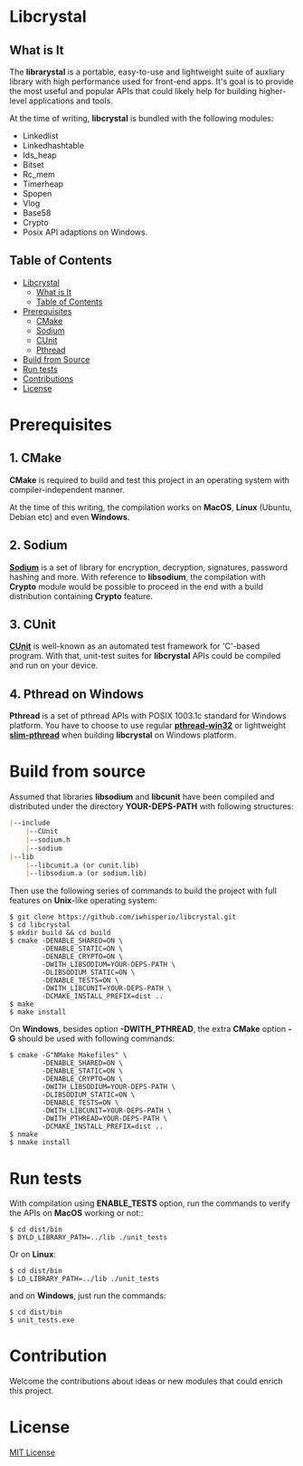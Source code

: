 # Libcrystal

## What is It

The **librarystal** is a portable, easy-to-use and lightweight suite of auxliary library with high performance used for front-end apps. It's goal is to provide the most useful and popular APIs that could likely help for building higher-level applications and tools.

At the time of writing, **libcrystal** is bundled with the following modules:

- Linkedlist
- Linkedhashtable
- Ids_heap
- Bitset
- Rc_mem
- Timerheap
- Spopen
- Vlog
- Base58
- Crypto
- Posix API adaptions on Windows.

## Table of Contents

- [Libcrystal](#libcrystal)
	- [What is It](#what-is-it)
	- [Table of Contents](#table-of-contents)
- [Prerequisites](#prerequisites)
	- [CMake](#1-cmake)
	- [Sodium](#2-sodium)
	- [CUnit](#3-cunit)
	- [Pthread](#4-pthread)
- [Build from Source](#build-from-source)
- [Run tests](#run-tests)
- [Contributions](#contributions)
- [License](#license)

# Prerequisites

## 1. CMake

**CMake** is required to build and test this project in an operating system with compiler-independent manner.

At the time of this writing,  the compilation works on **MacOS**, **Linux** (Ubuntu, Debian etc) and even **Windows**.

## 2. Sodium

[**Sodium**](https://github.com/jedisct1/libsodium) is a set of library for encryption, decryption, signatures, password hashing and more. With reference to **libsodium**, the compilation with **Crypto** module would be possible to proceed in the end with a build distribution containing **Crypto** feature.

## 3. CUnit

[**CUnit**](https://sourceforge.net/projects/cunit) is well-known as an automated test framework for 'C'-based program. With that, unit-test suites for **libcrystal** APIs could be compiled and run on your device.

## 4. Pthread on Windows

**Pthread** is a set of pthread APIs with POSIX 1003.1c standard for Windows platform. You have to choose to use regular [**pthread-win32**](https://github.com/GerHobbelt/pthread-win32) or lightweight [**slim-pthread**](https://github.com/iwhisperio/slim-pthread) when building **libcrystal** on Windows platform.

# Build from source

Assumed that libraries **libsodium** and **libcunit** have been compiled and distributed under the directory **YOUR-DEPS-PATH** with following structures:
```markdown
|--include
    |--CUnit
    |--sodium.h
    |--sodium
|--lib
    |--libcunit.a (or cunit.lib)
    |--libsodium.a (or sodium.lib)
```
Then use the following series of commands to build the project with full features on **Unix**-like operating system:
```shell
$ git clone https://github.com/iwhisperio/libcrystal.git
$ cd libcrystal
$ mkdir build && cd build
$ cmake -DENABLE_SHARED=ON \
        -DENABLE_STATIC=ON \
        -DENABLE_CRYPTO=ON \
        -DWITH_LIBSODIUM=YOUR-DEPS-PATH \
        -DLIBSODIUM_STATIC=ON \
        -DENABLE_TESTS=ON \
        -DWITH_LIBCUNIT=YOUR-DEPS-PATH \
        -DCMAKE_INSTALL_PREFIX=dist ..
$ make
$ make install
```

On **Windows**, besides option **-DWITH_PTHREAD**,  the extra **CMake** option **-G** should be used with following commands:

```shell
$ cmake -G"NMake Makefiles" \
		-DENABLE_SHARED=ON \
        -DENABLE_STATIC=ON \
        -DENABLE_CRYPTO=ON \
        -DWITH_LIBSODIUM=YOUR-DEPS-PATH \
        -DLIBSODIUM_STATIC=ON \
        -DENABLE_TESTS=ON \
        -DWITH_LIBCUNIT=YOUR-DEPS-PATH \
        -DWITH_PTHREAD=YOUR-DEPS-PATH \
        -DCMAKE_INSTALL_PREFIX=dist ..
$ nmake
$ nmake install
```


# Run tests

With compilation using **ENABLE_TESTS** option,  run the commands to verify the APIs on **MacOS** working or not::

```shell
$ cd dist/bin
$ DYLD_LIBRARY_PATH=../lib ./unit_tests
```

Or on **Linux**:

```shell
$ cd dist/bin
$ LD_LIBRARY_PATH=../lib ./unit_tests
```

and on **Windows**, just run the commands:

```shell
$ cd dist/bin
$ unit_tests.exe
```

# Contribution

Welcome the contributions about ideas or new modules that could enrich this project.

# License

[MIT License](https://github.com/iwhisperio/libcrystal/blob/master/LICENSE)

